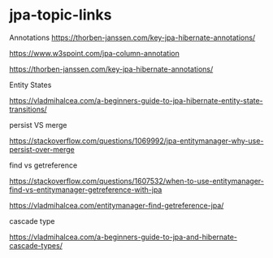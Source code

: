 # jpa-topic-links

Annotations
https://thorben-janssen.com/key-jpa-hibernate-annotations/

https://www.w3spoint.com/jpa-column-annotation

https://thorben-janssen.com/key-jpa-hibernate-annotations/


Entity States

https://vladmihalcea.com/a-beginners-guide-to-jpa-hibernate-entity-state-transitions/

persist VS merge

https://stackoverflow.com/questions/1069992/jpa-entitymanager-why-use-persist-over-merge

find vs getreference

https://stackoverflow.com/questions/1607532/when-to-use-entitymanager-find-vs-entitymanager-getreference-with-jpa

https://vladmihalcea.com/entitymanager-find-getreference-jpa/

cascade type

https://vladmihalcea.com/a-beginners-guide-to-jpa-and-hibernate-cascade-types/
